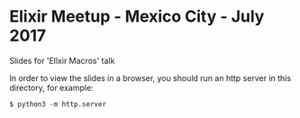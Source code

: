 Elixir Meetup - Mexico City - July 2017
=======================================

Slides for 'Ellxir Macros' talk

In order to view the slides in a browser, you should run an http server in this directory, for example:

```
$ python3 -m http.server
```

